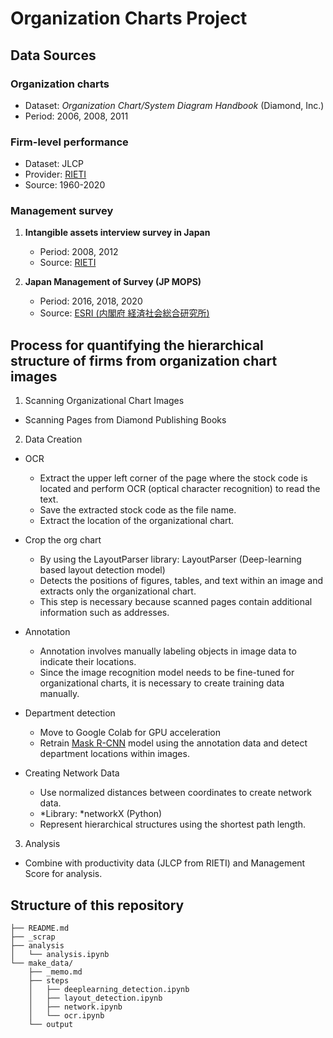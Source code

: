 # Organization Charts Project

## Data Sources
### Organization charts
- Dataset: *Organization Chart/System Diagram Handbook* (Diamond, Inc.)
- Period: 2006, 2008, 2011  

### Firm-level performance
- Dataset: JLCP  
- Provider: [RIETI](https://www.rieti.go.jp/jp/database/JLCP2021/index.html)
- Source: 1960-2020
  
### Management survey
1. **Intangible assets interview survey in Japan**  
   - Period: 2008, 2012  
   - Source: [RIETI](https://www.rieti.go.jp/jp/projects/research_activity/intangible-assets/)

2. **Japan Management of Survey (JP MOPS)**  
   - Period: 2016, 2018, 2020  
   - Source: [ESRI (内閣府 経済社会総合研究所)](https://www.e-stat.go.jp/stat-search/files?page=1&toukei=00100412&tstat=000001103115&result_page=1)

## Process for quantifying the hierarchical structure of firms from organization chart images

1. Scanning Organizational Chart Images
- Scanning Pages from Diamond Publishing Books

2. Data Creation
- OCR
  - Extract the upper left corner of the page where the stock code is located and perform OCR (optical character recognition) to read the text.
  - Save the extracted stock code as the file name.
  - Extract the location of the organizational chart.

- Crop the org chart
  - By using the LayoutParser library: LayoutParser (Deep-learning based layout detection model)
  - Detects the positions of figures, tables, and text within an image and extracts only the organizational chart.
  - This step is necessary because scanned pages contain additional information such as addresses.

- Annotation
  - Annotation involves manually labeling objects in image data to indicate their locations.
  - Since the image recognition model needs to be fine-tuned for organizational charts, it is necessary to create training data manually.

- Department detection
  - Move to Google Colab for GPU acceleration
  - Retrain [Mask R-CNN](https://ai.meta.com/research/publications/mask-r-cnn/) model using the annotation data and detect department locations within images.
    
- Creating Network Data
  - Use normalized distances between coordinates to create network data.
  - *Library: *networkX (Python)
  - Represent hierarchical structures using the shortest path length.

3. Analysis
- Combine with productivity data (JLCP from RIETI) and Management Score for analysis.


## Structure of this repository

```
├── README.md
├── _scrap
├── analysis
│   └── analysis.ipynb
└── make_data/
    ├── _memo.md
    ├── steps
    │   ├── deeplearning_detection.ipynb
    │   ├── layout_detection.ipynb
    │   ├── network.ipynb
    │   └── ocr.ipynb
    └── output
```
